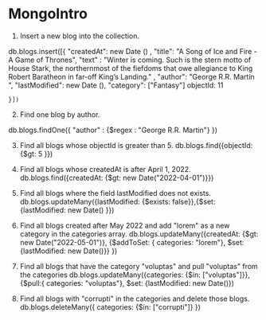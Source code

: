 # MongoIntro


1. Insert a new blog into the collection.

db.blogs.insert([{
    "createdAt": new Date () ,
    "title": "A Song of Ice and Fire - A Game of Thrones",
    "text" : "Winter is coming. Such is the stern motto of House Stark, the northernmost of the fiefdoms that owe allegiance to King Robert Baratheon in far-off King’s Landing." ,
    "author": "George R.R. Martin ",
    "lastModified": new Date (),
    "category": ["Fantasy"]
    objectId: 11 

    }])

2. Find one blog by author.

db.blogs.findOne({
    "author" : {$regex : "George R.R. Martin"}
    })

3. Find all blogs whose objectId is greater than 5.
db.blogs.find({objectId: {$gt: 5 }})


4.  Find all blogs whose createdAt is after April 1, 2022.
db.blogs.find({createdAt: {$gt: new Date("2022-04-01")}})

5. Find all blogs where the field lastModified does not exists.
db.blogs.updateMany({lastModified: {$exists: false}},{$set:{lastModified: new Date() }})


6. Find all blogs created after May 2022 and add "lorem" as a new category in the categories array.
db.blogs.updateMany({createdAt: {$gt: new Date("2022-05-01")}, {$addToSet: { categories: "lorem"}, $set: {lastModified: new Date()}}
})

7. Find all blogs that have the category "voluptas" and pull "voluptas" from the categories
db.blogs.updateMany({categories: {$in: ["voluptas"]}}, {$pull:{ categories: "voluptas"}, $set: {lastModified: new Date()})

8. Find all blogs with "corrupti" in the categories and delete those blogs.
db.blogs.deleteMany({ categories: {$in: ["corrupti"]} })